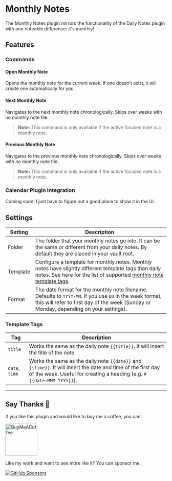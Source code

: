 # Monthly Notes

The Monthly Notes plugin mirrors the functionality of the Daily Notes plugin with one noteable difference: it's monthly!

## Features

### Commands

#### Open Monthly Note

Opens the monthly note for the current week. If one doesn't exist, it will create one automatically for you.

#### Next Monthly Note

Navigates to the next monthly note chronologically. Skips over weeks with no monthly note file.

> **Note:** This command is only available if the active focused note is a monthly note.

#### Previous Monthly Note

Navigates to the previous monthly note chronologically. Skips over weeks with no monthly note file.

> **Note:** This command is only available if the active focused note is a monthly note.

### Calendar Plugin Integration

Coming soon! I just have to figure out a good place to show it in the UI.

## Settings

| Setting  | Description                                                                                                                                                                                        |
| -------- | -------------------------------------------------------------------------------------------------------------------------------------------------------------------------------------------------- |
| Folder   | The folder that your monthly notes go into. It can be the same or different from your daily notes. By default they are placed in your vault root.                                                  |
| Template | Configure a template for monthly notes. Monthly notes have slightly different template tags than daily notes. See here for the list of supported [monthly note template tags](#template-tags).     |
| Format   | The date format for the monthly note filename. Defaults to `YYYY-MM`. If you use `DD` in the week format, this will refer to first day of the week (Sunday or Monday, depending on your settings). |

### Template Tags

| Tag            | Description                                                                                                                                                                            |
| -------------- | -------------------------------------------------------------------------------------------------------------------------------------------------------------------------------------- |
| `title`        | Works the same as the daily note `{{title}}`. It will insert the title of the note                                                                                                     |
| `date`, `time` | Works the same as the daily note `{{date}}` and `{{time}}`. It will insert the date and time of the first day of the week. Useful for creating a heading (e.g. `# {{date:MMM YYYY}}`). |

---

## Say Thanks 🙏

If you like this plugin and would like to buy me a coffee, you can!

[<img src="https://cdn.buymeacoffee.com/buttons/v2/default-violet.png" alt="BuyMeACoffee" width="100">](https://www.buymeacoffee.com/liamcain)

Like my work and want to see more like it? You can sponsor me.

[![GitHub Sponsors](https://img.shields.io/github/sponsors/liamcain?style=social)](https://github.com/sponsors/liamcain)
